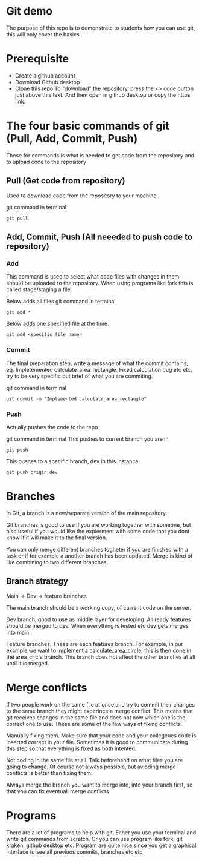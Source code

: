 # Git demo

The purpose of this repo is to demonstrate to students how you can use git, this will only cover the basics.

# Prerequisite

* Create a github account
* Download Github desktop
* Clone this repo
    To "download" the repository, press the <> code button just above this text. And then open in github desktop or copy the https link. 
# The four basic commands of git (Pull, Add, Commit, Push)

These for commands is what is needed to get code from the repository and to upload code to the repository

## Pull (Get code from repository)

Used to download code from the repository to your machine

git command in terminal
```
git pull
```

## Add, Commit, Push (All neeeded to push code to repository)

### Add

This command is used to select what code files with changes in them should be uploaded to the repository. When using programs like fork this is called stage/staging a file.

Below adds all files
git command in terminal
```
git add *
```
Below adds one specified file at the time. 
```
git add <specific file name>
```

### Commit

The final preparation step, write a message of what the commit contains, eq. Impletemented calculate_area_rectangle. Fixed calculation bug etc etc, try to be very specific but brief of what you are commiting.

git command in terminal
```
git commit -m "Implemented calculate_area_rectangle"
```

### Push

Actually pushes the code to the repo

git command in terminal
This pushes to current branch you are in
```
git push
```

This pushes to a specific branch, dev in this instance

```
git push origin dev
```

# Branches

In Git, a branch is a new/separate version of the main repository.

Git branches is good to use if you are working together with someone, but also useful if you would like the expierment with some code that you dont know if it will make it to the final version.

You can only merge different branches togheter if you are finished with a task or if for example a another branch has been updated. Merge is kind of like combining to two different branches. 

## Branch strategy
Main -> Dev -> feature branches

The main branch should be a working copy, of current code on the server.

Dev branch, good to use as middle layer for developing. All ready features should be merged to dev. When everything is tested etc dev gets merges into main.

Feature branches. These are each features branch. For example, in our example we want to implement a calculate_area_circle, this is then done in the area_circle branch. This branch does not affect the other branches at all until it is merged.


# Merge conflicts

If two people work on the same file at once and try to commit their changes to the same branch they might experince a merge conflict. This means that git receives changes in the same file and does not now which one is the correct one to use. These are some of the few ways of fixing conflicts.

Manually fixing them.
Make sure that your code and your collegeues code is inserted correct in your file. Sometimes it is good to communicate during this step so that everything is fixed as both intented.

Not coding in the same file at all.
Talk beforehand on what files you are going to change. Of course not always possible, but avioding merge conflicts is better than fixing them.



Always merge the branch you want to merge into, into your branch first, so that you can fix eventuall merge conflicts.


# Programs

There are a lot of programs to help with git. Either you use your terminal and write git commands from scratch. Or you can use program like fork, git kraken, github desktop etc. Program are quite nice since you get a graphical interface to see all previuos commits, branches etc etc












